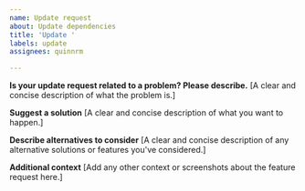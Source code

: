 ```yaml
---
name: Update request
about: Update dependencies
title: 'Update '
labels: update
assignees: quinnrm

---
```


**Is your update request related to a problem? Please describe.**
[A clear and concise description of what the problem is.]

**Suggest a solution**
[A clear and concise description of what you want to happen.]

**Describe alternatives to consider**
[A clear and concise description of any alternative solutions or features you've considered.]

**Additional context**
[Add any other context or screenshots about the feature request here.]
